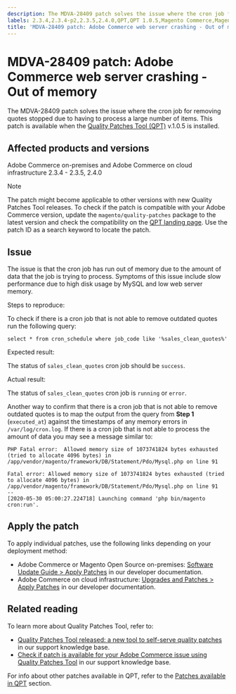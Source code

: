 ```yaml
---
description: The MDVA-28409 patch solves the issue where the cron job for removing quotes stopped due to having to process a large number of items. This patch is available when the [Quality Patches Tool (QPT)](https://devdocs.magento.com/guides/v2.4/comp-mgr/patching.html#mqp) v.1.0.5 is installed.
labels: 2.3.4,2.3.4-p2,2.3.5,2.4.0,QPT,QPT 1.0.5,Magento Commerce,Magento Commerce Cloud,Quality Patches,Adobe Commerce,on-premises,cloud infrastructure, Tool,cron,memory,out of memory,quote,support tools
title: 'MDVA-28409 patch: Adobe Commerce web server crashing - Out of memory'
---
```


# MDVA-28409 patch: Adobe Commerce web server crashing - Out of memory

The MDVA-28409 patch solves the issue where the cron job for removing quotes stopped due to having to process a large number of items. This patch is available when the [Quality Patches Tool (QPT)](https://devdocs.magento.com/guides/v2.4/comp-mgr/patching.html#mqp) v.1.0.5 is installed.

## Affected products and versions

Adobe Commerce on-premises and Adobe Commerce on cloud infrastructure 2.3.4 - 2.3.5, 2.4.0

>[!NOTE]
>
>The patch might become applicable to other versions with new Quality Patches Tool releases. To check if the patch is compatible with your Adobe Commerce version, update the `magento/quality-patches` package to the latest version and check the compatibility on the [QPT landing page](https://devdocs.magento.com/quality-patches/tool.html#patch-grid). Use the patch ID as a search keyword to locate the patch.

## Issue

The issue is that the cron job has run out of memory due to the amount of data that the job is trying to process. Symptoms of this issue include slow performance due to high disk usage by MySQL and low web server memory.

 <span class="wysiwyg-underline">Steps to reproduce:</span>

To check if there is a cron job that is not able to remove outdated quotes run the following query:

```clike
select * from cron_schedule where job_code like '%sales_clean_quotes%'
```

 <span class="wysiwyg-underline">Expected result:</span>

The status of `sales_clean_quotes` cron job should be `success`. 

<span class="wysiwyg-underline">Actual result:</span>

The status of `sales_clean_quotes` cron job is `running` or `error`.

Another way to confirm that there is a cron job that is not able to remove outdated quotes is to map the output from the query from **Step 1** (`executed_at`) against the timestamps of any memory errors in `/var/log/cron.log`. If there is a cron job that is not able to process the amount of data you may see a message similar to:

```clike
PHP Fatal error:  Allowed memory size of 1073741824 bytes exhausted (tried to allocate 4096 bytes) in /app/vendor/magento/framework/DB/Statement/Pdo/Mysql.php on line 91

Fatal error: Allowed memory size of 1073741824 bytes exhausted (tried to allocate 4096 bytes) in /app/vendor/magento/framework/DB/Statement/Pdo/Mysql.php on line 91
--
[2020-05-30 05:00:27.224718] Launching command 'php bin/magento cron:run'.
```

## Apply the patch

To apply individual patches, use the following links depending on your deployment method:

* Adobe Commerce or Magento Open Source on-premises: [Software Update Guide > Apply Patches](https://devdocs.magento.com/guides/v2.4/comp-mgr/patching/mqp.html) in our developer documentation.
* Adobe Commerce on cloud infrastructure: [Upgrades and Patches > Apply Patches](https://devdocs.magento.com/cloud/project/project-patch.html) in our developer documentation.

## Related reading

To learn more about Quality Patches Tool, refer to:

* [Quality Patches Tool released: a new tool to self-serve quality patches](https://support.magento.com/hc/en-us/articles/360047139492) in our support knowledge base.
* [Check if patch is available for your Adobe Commerce issue using Quality Patches Tool](https://support.magento.com/hc/en-us/articles/360047125252) in our support knowledge base.

For info about other patches available in QPT, refer to the [Patches available in QPT](https://support.magento.com/hc/en-us/sections/360010506631-Patches-available-in-MQP-tool-) section.